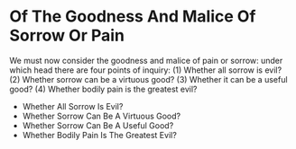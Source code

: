 # Of The Goodness And Malice Of Sorrow Or Pain

We must now consider the goodness and malice of pain or sorrow: under which head there are four points of inquiry:
(1) Whether all sorrow is evil?
(2) Whether sorrow can be a virtuous good?
(3) Whether it can be a useful good?
(4) Whether bodily pain is the greatest evil?

* Whether All Sorrow Is Evil?
* Whether Sorrow Can Be A Virtuous Good?
* Whether Sorrow Can Be A Useful Good?
* Whether Bodily Pain Is The Greatest Evil?